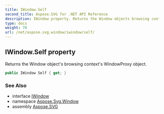 ```yaml
---
title: IWindow.Self
second_title: Aspose.SVG for .NET API Reference
description: IWindow property. Returns the Window objects browsing contexts WindowProxy object
type: docs
weight: 70
url: /net/aspose.svg.window/iwindow/self/
---
```

## IWindow.Self property

Returns the Window object's browsing context's WindowProxy object.

```csharp
public IWindow Self { get; }
```

### See Also

* interface [IWindow](../)
* namespace [Aspose.Svg.Window](../../iwindow/)
* assembly [Aspose.SVG](../../../)

